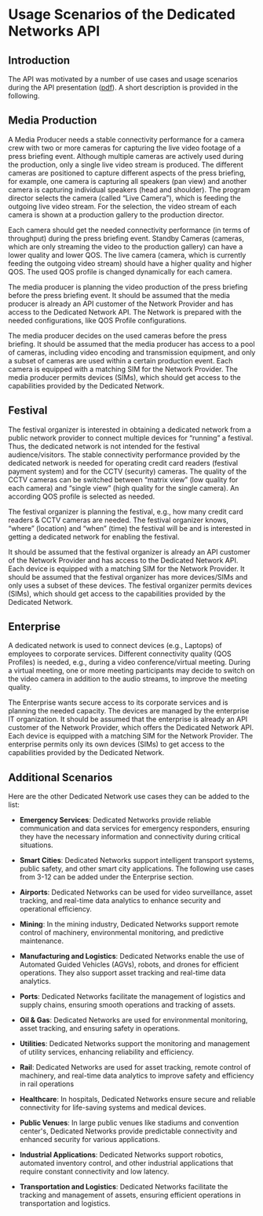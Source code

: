 # Usage Scenarios of the Dedicated Networks API

## Introduction

The API was motivated by a number of use cases and usage scenarios during the API presentation ([pdf](https://github.com/camaraproject/APIBacklog/blob/main/documentation/SupportingDocuments/DedicatedNetworks%C2%A0API%C2%A0Introduction.pdf)). A short description is provided in the following.

## Media Production

A Media Producer needs a stable connectivity performance for a camera crew with two or more cameras for capturing the live video footage of a press briefing event. Although multiple cameras are actively used during the production, only a single live video stream is produced. The different cameras are positioned to capture different aspects of the press briefing, for example, one camera is capturing all speakers (pan view) and another camera is capturing individual speakers (head and shoulder). The program director selects the camera (called “Live Camera”), which is feeding the outgoing live video stream. For the selection, the video stream of each camera is shown at a production gallery to the production director.

Each camera should get the needed connectivity performance (in terms of throughput) during the press briefing event. Standby Cameras (cameras, which are only streaming the video to the production gallery) can have a lower quality and lower QOS. The live camera (camera, which is currently feeding the outgoing video stream) should have a higher quality and higher QOS. The used QOS profile is changed dynamically for each camera.

The media producer is planning the video production of the press briefing before the press briefing event. It should be assumed that the media producer is already an API customer of the Network Provider and has access to the Dedicated Network API. The Network is prepared with the needed configurations, like QOS Profile configurations.

The media producer decides on the used cameras before the press briefing. It should be assumed that the media producer has access to a pool of cameras, including video encoding and transmission equipment, and only a subset of cameras are used within a certain production event. Each camera is equipped with a matching SIM for the Network Provider. The media producer permits devices (SIMs), which should get access to the capabilities provided by the Dedicated Network.

## Festival

The festival organizer is interested in obtaining a dedicated network from a public network provider to connect multiple devices for “running” a festival. Thus, the dedicated network is not intended for the festival audience/visitors. The stable connectivity performance provided by the dedicated network is needed for operating credit card readers (festival payment system) and for the CCTV (security) cameras. The quality of the CCTV cameras can be switched between “matrix view” (low quality for each camera) and “single view” (high quality for the single camera). An according QOS profile is selected as needed.

The festival organizer is planning the festival, e.g., how many credit card readers & CCTV cameras are needed. The festival organizer knows, “where” (location) and “when” (time) the festival will be and is interested in getting a dedicated network for enabling the festival.

It should be assumed that the festival organizer is already an API customer of the Network Provider and has access to the Dedicated Network API. Each device is equipped with a matching SIM for the Network Provider. It should be assumed that the festival organizer has more devices/SIMs and only uses a subset of these devices. The festival organizer permits devices (SIMs), which should get access to the capabilities provided by the Dedicated Network.

## Enterprise

A dedicated network is used to connect devices (e.g., Laptops) of employees to corporate services. Different connectivity quality (QOS Profiles) is needed, e.g., during a video conference/virtual meeting. During a virtual meeting, one or more meeting participants may decide to switch on the video camera in addition to the audio streams, to improve the meeting quality.

The Enterprise wants secure access to its corporate services and is planning the needed capacity. The devices are managed by the enterprise IT organization. It should be assumed that the enterprise is already an API customer of the Network Provider, which offers the Dedicated Network API. Each device is equipped with a matching SIM for the Network Provider. The enterprise permits only its own devices (SIMs) to get access to the capabilities provided by the Dedicated Network.

## Additional Scenarios

Here are the other Dedicated Network use cases they can be added to the list:

- **Emergency Services**: Dedicated Networks provide reliable communication and data services for emergency responders, ensuring they have the necessary information and connectivity during critical situations.

- **Smart Cities**: Dedicated Networks support intelligent transport systems, public safety, and other smart city applications.
The following use cases from 3-12 can be added under the Enterprise section.

- **Airports**: Dedicated Networks can be used for video surveillance, asset tracking, and real-time data analytics to enhance security and operational efficiency.

- **Mining**: In the mining industry, Dedicated Networks support remote control of machinery, environmental monitoring, and predictive maintenance.

- **Manufacturing and Logistics**: Dedicated Networks enable the use of Automated Guided Vehicles (AGVs), robots, and drones for efficient operations. They also support asset tracking and real-time data analytics.

- **Ports**: Dedicated Networks facilitate the management of logistics and supply chains, ensuring smooth operations and tracking of assets.

- **Oil & Gas**: Dedicated Networks are used for environmental monitoring, asset tracking, and ensuring safety in operations.

- **Utilities**: Dedicated Networks support the monitoring and management of utility services, enhancing reliability and efficiency.

- **Rail**: Dedicated Networks are used for asset tracking, remote control of machinery, and real-time data analytics to improve safety and efficiency in rail operations

- **Healthcare**: In hospitals, Dedicated Networks ensure secure and reliable connectivity for life-saving systems and medical devices.

- **Public Venues**: In large public venues like stadiums and convention center's, Dedicated Networks provide predictable connectivity and enhanced security for various applications.

- **Industrial Applications**: Dedicated Networks support robotics, automated inventory control, and other industrial applications that require constant connectivity and low latency.

- **Transportation and Logistics**: Dedicated Networks facilitate the tracking and management of assets, ensuring efficient operations in transportation and logistics.
